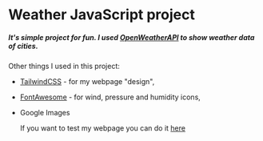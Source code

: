 # Weather JavaScript project

##### It's simple project for fun. I used [OpenWeatherAPI](https://openweathermap.org/) to show weather data of cities.
Other things I used in this project:
- [TailwindCSS](https://tailwindcss.com/) - for my webpage "design",
- [FontAwesome](https://fontawesome.com) - for wind, pressure and humidity icons,
- Google Images

  If you want to test my webpage you can do it [here](https://barmcoovy.github.io/weather/)
